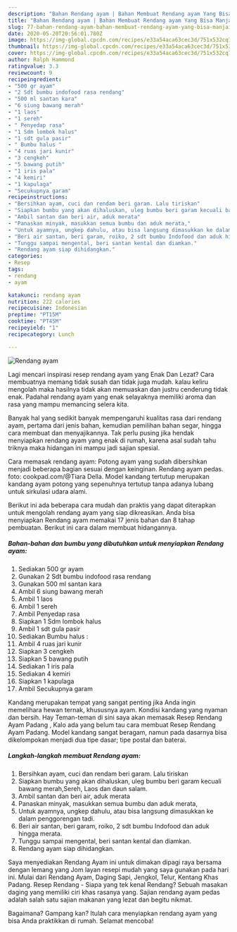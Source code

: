```yaml
---
description: "Bahan Rendang ayam | Bahan Membuat Rendang ayam Yang Bisa Manjain Lidah"
title: "Bahan Rendang ayam | Bahan Membuat Rendang ayam Yang Bisa Manjain Lidah"
slug: 77-bahan-rendang-ayam-bahan-membuat-rendang-ayam-yang-bisa-manjain-lidah
date: 2020-05-20T20:56:01.780Z
image: https://img-global.cpcdn.com/recipes/e33a54aca63cec3d/751x532cq70/rendang-ayam-foto-resep-utama.jpg
thumbnail: https://img-global.cpcdn.com/recipes/e33a54aca63cec3d/751x532cq70/rendang-ayam-foto-resep-utama.jpg
cover: https://img-global.cpcdn.com/recipes/e33a54aca63cec3d/751x532cq70/rendang-ayam-foto-resep-utama.jpg
author: Ralph Hammond
ratingvalue: 3.3
reviewcount: 9
recipeingredient:
- "500 gr ayam"
- "2 Sdt bumbu indofood rasa rendang"
- "500 ml santan kara"
- "6 siung bawang merah"
- "1 laos"
- "1 sereh"
- " Penyedap rasa"
- "1 Sdm lombok halus"
- "1 sdt gula pasir"
- " Bumbu halus "
- "4 ruas jari kunir"
- "3 cengkeh"
- "5 bawang putih"
- "1 iris pala"
- "4 kemiri"
- "1 kapulaga"
- "Secukupnya garam"
recipeinstructions:
- "Bersihkan ayam, cuci dan rendam beri garam. Lalu tiriskan"
- "Siapkan bumbu yang akan dihaluskan, uleg bumbu beri garam kecuali bawang merah,Sereh, Laos dan daun salam."
- "Ambil santan dan beri air, aduk merata"
- "Panaskan minyak, masukkan semua bumbu dan aduk merata,"
- "Untuk ayamnya, ungkep dahulu, atau bisa langsung dimasukkan ke dalam penggorengan tadi."
- "Beri air santan, beri garam, roiko, 2 sdt bumbu Indofood dan aduk hingga merata."
- "Tunggu sampai mengental, beri santan kental dan diamkan."
- "Rendang ayam siap dihidangkan."
categories:
- Resep
tags:
- rendang
- ayam

katakunci: rendang ayam 
nutrition: 222 calories
recipecuisine: Indonesian
preptime: "PT15M"
cooktime: "PT45M"
recipeyield: "1"
recipecategory: Lunch

---
```



![Rendang ayam](https://img-global.cpcdn.com/recipes/e33a54aca63cec3d/751x532cq70/rendang-ayam-foto-resep-utama.jpg)

Lagi mencari inspirasi resep rendang ayam yang Enak Dan Lezat? Cara membuatnya memang tidak susah dan tidak juga mudah. kalau keliru mengolah maka hasilnya tidak akan memuaskan dan justru cenderung tidak enak. Padahal rendang ayam yang enak selayaknya memiliki aroma dan rasa yang mampu memancing selera kita.

Banyak hal yang sedikit banyak mempengaruhi kualitas rasa dari rendang ayam, pertama dari jenis bahan, kemudian pemilihan bahan segar, hingga cara membuat dan menyajikannya. Tak perlu pusing jika hendak menyiapkan rendang ayam yang enak di rumah, karena asal sudah tahu triknya maka hidangan ini mampu jadi sajian spesial.

Cara memasak rendang ayam: Potong ayam yang sudah dibersihkan menjadi beberapa bagian sesuai dengan keinginan. Rendang ayam pedas. foto: cookpad.com/@Tiara Della. Model kandang tertutup merupakan kandang ayam potong yang sepenuhnya tertutup tanpa adanya lubang untuk sirkulasi udara alami.


Berikut ini ada beberapa cara mudah dan praktis yang dapat diterapkan untuk mengolah rendang ayam yang siap dikreasikan. Anda bisa menyiapkan Rendang ayam memakai 17 jenis bahan dan 8 tahap pembuatan. Berikut ini cara dalam membuat hidangannya.

<!--inarticleads1-->

##### Bahan-bahan dan bumbu yang dibutuhkan untuk menyiapkan Rendang ayam:

1. Sediakan 500 gr ayam
1. Gunakan 2 Sdt bumbu indofood rasa rendang
1. Gunakan 500 ml santan kara
1. Ambil 6 siung bawang merah
1. Ambil 1 laos
1. Ambil 1 sereh
1. Ambil  Penyedap rasa
1. Siapkan 1 Sdm lombok halus
1. Ambil 1 sdt gula pasir
1. Sediakan  Bumbu halus :
1. Ambil 4 ruas jari kunir
1. Siapkan 3 cengkeh
1. Siapkan 5 bawang putih
1. Sediakan 1 iris pala
1. Sediakan 4 kemiri
1. Siapkan 1 kapulaga
1. Ambil Secukupnya garam


Kandang merupakan tempat yang sangat penting jika Anda ingin memelihara hewan ternak, khususnya ayam. Kondisi kandang yang nyaman dan bersih. Hay Teman-teman di sini saya akan memasak Resep Rendang Ayam Padang , Kalo ada yang belum tau cara membuat Resep Rendang Ayam Padang. Model kandang sangat beragam, namun pada dasarnya bisa dikelompokan menjadi dua tipe dasar; tipe postal dan baterai. 

<!--inarticleads2-->

##### Langkah-langkah membuat Rendang ayam:

1. Bersihkan ayam, cuci dan rendam beri garam. Lalu tiriskan
1. Siapkan bumbu yang akan dihaluskan, uleg bumbu beri garam kecuali bawang merah,Sereh, Laos dan daun salam.
1. Ambil santan dan beri air, aduk merata
1. Panaskan minyak, masukkan semua bumbu dan aduk merata,
1. Untuk ayamnya, ungkep dahulu, atau bisa langsung dimasukkan ke dalam penggorengan tadi.
1. Beri air santan, beri garam, roiko, 2 sdt bumbu Indofood dan aduk hingga merata.
1. Tunggu sampai mengental, beri santan kental dan diamkan.
1. Rendang ayam siap dihidangkan.


Saya menyediakan Rendang Ayam ini untuk dimakan dipagi raya bersama dengan lemang yang Jom layan resepi mudah yang saya gunakan pada hari ini. Mulai dari Rendang Ayam, Daging Sapi, Jengkol, Telur, Kentang Khas Padang. Resep Rendang - Siapa yang tek kenal Rendang? Sebuah masakan daging yang memiliki ciri khas rasanya yang. Sajian rendang ayam pedas adalah salah satu sajian makanan yang lezat dan begitu nikmat. 

Bagaimana? Gampang kan? Itulah cara menyiapkan rendang ayam yang bisa Anda praktikkan di rumah. Selamat mencoba!
